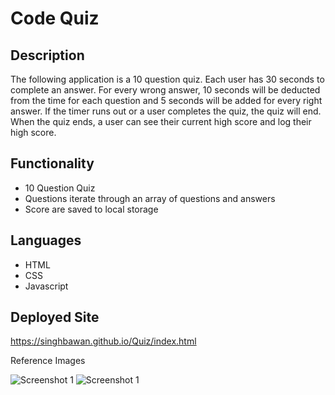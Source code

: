 # Code Quiz

## Description
The following application is a 10 question quiz. Each user has 30 seconds to complete an answer. For every wrong answer, 10 seconds will be deducted from the time for each question and 5 seconds will be added for every right answer. If the timer runs out or a user completes the quiz, the quiz will end. When the quiz ends, a user can see their current high score and log their high score.

## Functionality
* 10 Question Quiz
* Questions iterate through an array of questions and answers
* Score are saved to local storage

## Languages
* HTML
* CSS
* Javascript

## Deployed Site
https://singhbawan.github.io/Quiz/index.html

Reference Images

![Screenshot 1](https://user-images.githubusercontent.com/107228288/181675650-e57d21bc-76ad-435d-bb37-25d10abf7428.png)
![Screenshot 1](https://user-images.githubusercontent.com/107228288/181675707-e0ab0710-fa79-49b1-aadb-89980dd087a8.png)


